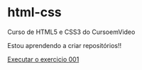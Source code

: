 # html-css
 Curso de HTML5 e CSS3 do CursoemVideo
 
Estou aprendendo a criar repositórios!!

<a href="https://betatunes.github.io/html-css/exercicios/ex001/index.html">Executar o exercicio 001</a>